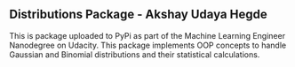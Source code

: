 ## Distributions Package - Akshay Udaya Hegde

This is package uploaded to PyPi as part of the Machine Learning Engineer Nanodegree on Udacity. This package implements OOP concepts to handle Gaussian and Binomial distributions and their statistical calculations.